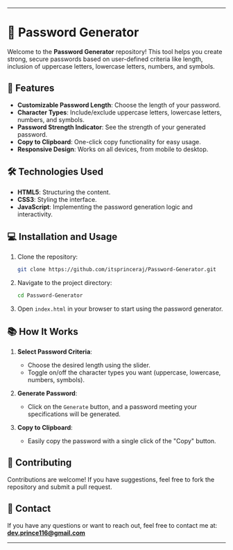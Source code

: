 
---

# 🔐 Password Generator

Welcome to the **Password Generator** repository! This tool helps you create strong, secure passwords based on user-defined criteria like length, inclusion of uppercase letters, lowercase letters, numbers, and symbols.

## 🚀 Features

- **Customizable Password Length**: Choose the length of your password.
- **Character Types**: Include/exclude uppercase letters, lowercase letters, numbers, and symbols.
- **Password Strength Indicator**: See the strength of your generated password.
- **Copy to Clipboard**: One-click copy functionality for easy usage.
- **Responsive Design**: Works on all devices, from mobile to desktop.

## 🛠️ Technologies Used

- **HTML5**: Structuring the content.
- **CSS3**: Styling the interface.
- **JavaScript**: Implementing the password generation logic and interactivity.


## 💻 Installation and Usage

1. Clone the repository:
   ```bash
   git clone https://github.com/itsprinceraj/Password-Generator.git
   ```
2. Navigate to the project directory:
   ```bash
   cd Password-Generator
   ```
3. Open `index.html` in your browser to start using the password generator.

## 📚 How It Works

1. **Select Password Criteria**:
   - Choose the desired length using the slider.
   - Toggle on/off the character types you want (uppercase, lowercase, numbers, symbols).
   
2. **Generate Password**:
   - Click on the `Generate` button, and a password meeting your specifications will be generated.

3. **Copy to Clipboard**:
   - Easily copy the password with a single click of the "Copy" button.


## 🤝 Contributing

Contributions are welcome! If you have suggestions, feel free to fork the repository and submit a pull request.

## 📧 Contact

If you have any questions or want to reach out, feel free to contact me at: **dev.prince116@gmail.com**

---
